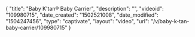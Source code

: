 {
    "title": "Baby K'tan&reg; Baby Carrier",
    "description": "",
    "videoid": "109980715",
    "date_created": "1502521008",
    "date_modified": "1504247456",
    "type": "captivate",
    "layout": "video",
    "url": "\/v\/baby-k-tan-baby-carrier\/109980715"
}